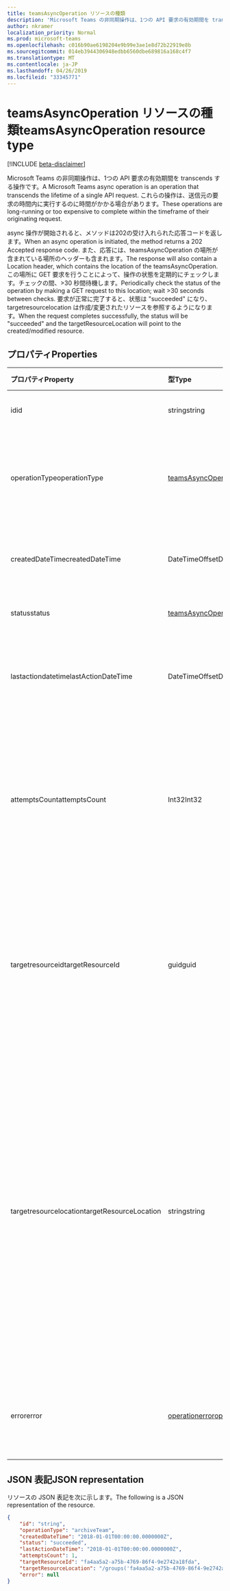 ```yaml
---
title: teamsAsyncOperation リソースの種類
description: 'Microsoft Teams の非同期操作は、1つの API 要求の有効期間を transcends する操作です。 '
author: nkramer
localization_priority: Normal
ms.prod: microsoft-teams
ms.openlocfilehash: c016b90ae6198204e9b99e3ae1e8d72b22919e8b
ms.sourcegitcommit: 014eb3944306948edbb6560dbe689816a168c4f7
ms.translationtype: MT
ms.contentlocale: ja-JP
ms.lasthandoff: 04/26/2019
ms.locfileid: "33345771"
---
```

# <a name="teamsasyncoperation-resource-type"></a><span data-ttu-id="d6d63-103">teamsAsyncOperation リソースの種類</span><span class="sxs-lookup"><span data-stu-id="d6d63-103">teamsAsyncOperation resource type</span></span>

[!INCLUDE [beta-disclaimer](../../includes/beta-disclaimer.md)]

<span data-ttu-id="d6d63-104">Microsoft Teams の非同期操作は、1つの API 要求の有効期間を transcends する操作です。</span><span class="sxs-lookup"><span data-stu-id="d6d63-104">A Microsoft Teams async operation is an operation that transcends the lifetime of a single API request.</span></span> <span data-ttu-id="d6d63-105">これらの操作は、送信元の要求の時間内に実行するのに時間がかかる場合があります。</span><span class="sxs-lookup"><span data-stu-id="d6d63-105">These operations are long-running or too expensive to complete within the timeframe of their originating request.</span></span>

<span data-ttu-id="d6d63-106">async 操作が開始されると、メソッドは202の受け入れられた応答コードを返します。</span><span class="sxs-lookup"><span data-stu-id="d6d63-106">When an async operation is initiated, the method returns a 202 Accepted response code.</span></span> <span data-ttu-id="d6d63-107">また、応答には、teamsAsyncOperation の場所が含まれている場所のヘッダーも含まれます。</span><span class="sxs-lookup"><span data-stu-id="d6d63-107">The response will also contain a Location header, which contains the location of the teamsAsyncOperation.</span></span> <span data-ttu-id="d6d63-108">この場所に GET 要求を行うことによって、操作の状態を定期的にチェックします。チェックの間、>30 秒間待機します。</span><span class="sxs-lookup"><span data-stu-id="d6d63-108">Periodically check the status of the operation by making a GET request to this location; wait >30 seconds between checks.</span></span>
<span data-ttu-id="d6d63-109">要求が正常に完了すると、状態は "succeeded" になり、targetresourcelocation は作成/変更されたリソースを参照するようになります。</span><span class="sxs-lookup"><span data-stu-id="d6d63-109">When the request completes successfully, the status will be "succeeded" and the targetResourceLocation will point to the created/modified resource.</span></span>

## <a name="properties"></a><span data-ttu-id="d6d63-110">プロパティ</span><span class="sxs-lookup"><span data-stu-id="d6d63-110">Properties</span></span>

| <span data-ttu-id="d6d63-111">プロパティ</span><span class="sxs-lookup"><span data-stu-id="d6d63-111">Property</span></span> | <span data-ttu-id="d6d63-112">型</span><span class="sxs-lookup"><span data-stu-id="d6d63-112">Type</span></span>   | <span data-ttu-id="d6d63-113">説明</span><span class="sxs-lookup"><span data-stu-id="d6d63-113">Description</span></span> |
|:---------------|:--------|:----------|
|<span data-ttu-id="d6d63-114">id</span><span class="sxs-lookup"><span data-stu-id="d6d63-114">id</span></span>|<span data-ttu-id="d6d63-115">string</span><span class="sxs-lookup"><span data-stu-id="d6d63-115">string</span></span> |<span data-ttu-id="d6d63-116">一意の操作 id。</span><span class="sxs-lookup"><span data-stu-id="d6d63-116">Unique operation id.</span></span>|
|<span data-ttu-id="d6d63-117">operationType</span><span class="sxs-lookup"><span data-stu-id="d6d63-117">operationType</span></span>|[<span data-ttu-id="d6d63-118">teamsAsyncOperationType</span><span class="sxs-lookup"><span data-stu-id="d6d63-118">teamsAsyncOperationType</span></span>](teamsasyncoperationtype.md) |<span data-ttu-id="d6d63-119">説明されている操作の種類を示します。</span><span class="sxs-lookup"><span data-stu-id="d6d63-119">Denotes which type of operation is being described.</span></span>|
|<span data-ttu-id="d6d63-120">createdDateTime</span><span class="sxs-lookup"><span data-stu-id="d6d63-120">createdDateTime</span></span>|<span data-ttu-id="d6d63-121">DateTimeOffset</span><span class="sxs-lookup"><span data-stu-id="d6d63-121">DateTimeOffset</span></span> |<span data-ttu-id="d6d63-122">操作が作成された時刻。</span><span class="sxs-lookup"><span data-stu-id="d6d63-122">Time when the operation was created.</span></span>|
|<span data-ttu-id="d6d63-123">status</span><span class="sxs-lookup"><span data-stu-id="d6d63-123">status</span></span>|[<span data-ttu-id="d6d63-124">teamsAsyncOperationStatus</span><span class="sxs-lookup"><span data-stu-id="d6d63-124">teamsAsyncOperationStatus</span></span>](teamsasyncoperationstatus.md)| <span data-ttu-id="d6d63-125">操作の状態。</span><span class="sxs-lookup"><span data-stu-id="d6d63-125">Operation status.</span></span>|
|<span data-ttu-id="d6d63-126">lastactiondatetime</span><span class="sxs-lookup"><span data-stu-id="d6d63-126">lastActionDateTime</span></span>|<span data-ttu-id="d6d63-127">DateTimeOffset</span><span class="sxs-lookup"><span data-stu-id="d6d63-127">DateTimeOffset</span></span> |<span data-ttu-id="d6d63-128">async 操作が最後に更新された時刻。</span><span class="sxs-lookup"><span data-stu-id="d6d63-128">Time when the async operation was last updated.</span></span>|
|<span data-ttu-id="d6d63-129">attemptsCount</span><span class="sxs-lookup"><span data-stu-id="d6d63-129">attemptsCount</span></span>|<span data-ttu-id="d6d63-130">Int32</span><span class="sxs-lookup"><span data-stu-id="d6d63-130">Int32</span></span>|<span data-ttu-id="d6d63-131">操作が成功したか失敗したかがマークされるまでの、操作が試行された回数。</span><span class="sxs-lookup"><span data-stu-id="d6d63-131">Number of times the operation was attempted before being marked successful or failed.</span></span>|
|<span data-ttu-id="d6d63-132">targetresourceid</span><span class="sxs-lookup"><span data-stu-id="d6d63-132">targetResourceId</span></span>|<span data-ttu-id="d6d63-133">guid</span><span class="sxs-lookup"><span data-stu-id="d6d63-133">guid</span></span> |<span data-ttu-id="d6d63-134">この非同期操作の結果として作成または変更されるオブジェクトの ID (通常は[チーム](../resources/team.md))。</span><span class="sxs-lookup"><span data-stu-id="d6d63-134">The ID of the object that's created or modified as result of this async operation, typically a [team](../resources/team.md).</span></span>|
|<span data-ttu-id="d6d63-135">targetresourcelocation</span><span class="sxs-lookup"><span data-stu-id="d6d63-135">targetResourceLocation</span></span>|<span data-ttu-id="d6d63-136">string</span><span class="sxs-lookup"><span data-stu-id="d6d63-136">string</span></span>|<span data-ttu-id="d6d63-137">この非同期操作の結果として作成または変更されたオブジェクトの場所。</span><span class="sxs-lookup"><span data-stu-id="d6d63-137">The location of the object that's created or modified as result of this async operation.</span></span> <span data-ttu-id="d6d63-138">この URL は、不透明な値として扱われ、そのコンポーネントのパスに解析されることはありません。</span><span class="sxs-lookup"><span data-stu-id="d6d63-138">This URL should be treated as an opaque value and not parsed into its component paths.</span></span>|
|<span data-ttu-id="d6d63-139">error</span><span class="sxs-lookup"><span data-stu-id="d6d63-139">error</span></span>|[<span data-ttu-id="d6d63-140">operationerror</span><span class="sxs-lookup"><span data-stu-id="d6d63-140">operationError</span></span>](operationerror.md)|<span data-ttu-id="d6d63-141">非同期操作が失敗する原因となるエラー。</span><span class="sxs-lookup"><span data-stu-id="d6d63-141">Any error that causes the async operation to fail.</span></span>|

## <a name="json-representation"></a><span data-ttu-id="d6d63-142">JSON 表記</span><span class="sxs-lookup"><span data-stu-id="d6d63-142">JSON representation</span></span>

<span data-ttu-id="d6d63-143">リソースの JSON 表記を次に示します。</span><span class="sxs-lookup"><span data-stu-id="d6d63-143">The following is a JSON representation of the resource.</span></span>

<!-- {
  "blockType": "resource",
  "keyProperty": "id",
  "@odata.type": "microsoft.graph.teamsAsyncOperation"
}-->

```json
{
    "id": "string",
    "operationType": "archiveTeam",
    "createdDateTime": "2018-01-01T00:00:00.0000000Z",
    "status": "succeeded",
    "lastActionDateTime": "2018-01-01T00:00:00.0000000Z",
    "attemptsCount": 1,
    "targetResourceId": "fa4aa5a2-a75b-4769-86f4-9e2742a18fda",
    "targetResourceLocation": "/groups('fa4aa5a2-a75b-4769-86f4-9e2742a18fda')/team",
    "error": null
}
```

<!-- uuid: 20fd7863-9545-40d4-ae8f-fee2d115a690
2015-10-25 14:57:30 UTC -->
<!--
{
  "type": "#page.annotation",
  "description": "teams async operation resource",
  "keywords": "",
  "section": "documentation",
  "tocPath": "",
  "suppressions": []
}
-->
